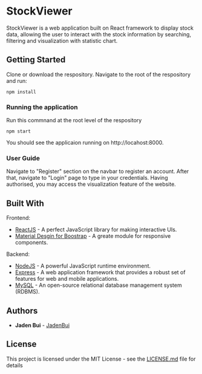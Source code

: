 # StockViewer

StockViewer is a web application built on React framework to display stock data, allowing the user to interact with the stock information by searching, filtering and visualization with statistic chart.

## Getting Started

Clone or download the respository. Navigate to the root of the respository and run:
```
npm install
```

### Running the application

Run this commnand at the root level of the respository 
```
npm start
```
You should see the applicaion running on  http://locahost:8000. 

### User Guide
Navigate to "Register" section on the navbar to register an account. After that, navigate to "Login" page to type in your credentials. Having authorised, you may access the visualization feature of the website.

## Built With
Frontend:

* [ReactJS](https://reactjs.org/) - A perfect JavaScript library for making interactive UIs.
* [Material Desgin for Boostrap](https://mdbootstrap.com/) - A greate module for responsive components.

Backend:
* [NodeJS](https://nodejs.org/en/docs/) - A powerful JavaScript runtime environment.
* [Express](https://expressjs.com/) - A  web application framework that provides a robust set of features for web and mobile applications.
* [MySQL](https://www.mysql.com/) - An open-source relational database management system (RDBMS).

## Authors

* **Jaden Bui** - [JadenBui](https://github.com/JadenBui)

## License

This project is licensed under the MIT License - see the [LICENSE.md](LICENSE.md) file for details
